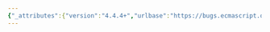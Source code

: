 ```yaml
---
{"_attributes":{"version":"4.4.4+","urlbase":"https://bugs.ecmascript.org/","maintainer":"dherman@mozilla.com"},"bug":{"bug_id":2560,"creation_ts":"2014-02-21 09:33:00 -0800","short_desc":"IsIterable has no definition","delta_ts":"2014-02-21 13:24:33 -0800","product":"Draft for 6th Edition","component":"technical issue","version":"Rev 22: January 20, 2014 Draft","rep_platform":"All","op_sys":"All","bug_status":"RESOLVED","resolution":"DUPLICATE","dup_id":2486,"priority":"Normal","bug_severity":"enhancement","everconfirmed":true,"reporter":{"uid":"waldron.rick","name":"Rick Waldron"},"assigned_to":{"uid":"allen","name":"Allen Wirfs-Brock"},"cc":["ecmascript","waldron.rick"],"long_desc":[{"commentid":7388,"comment_count":0,"who":{"uid":"waldron.rick","name":"Rick Waldron"},"bug_when":"2014-02-21 09:33:22 -0800","thetext":"This appears in: \n\n22.1.2.1 Array.from ( arrayLike , mapfn=undefined, thisArg=undefined )\n  step 6\n\n22.2.2.1 %TypedArray%.from ( source , mapfn=undefined, thisArg=undefined )\n  step 7\n\n\nThere is no definition in the spec for the operation."},{"commentid":7393,"comment_count":1,"who":{"uid":"ecmascript","name":"C. Scott Ananian"},"bug_when":"2014-02-21 13:22:07 -0800","thetext":"\n\n*** This bug has been marked as a duplicate of bug 2486 ***"},{"commentid":7395,"comment_count":2,"who":{"uid":"waldron.rick","name":"Rick Waldron"},"bug_when":"2014-02-21 13:24:33 -0800","thetext":"Strange that this didn't show up when I was entering—I always wait a few seconds to make sure dups are found (if they exist)"}]}}
---
```

